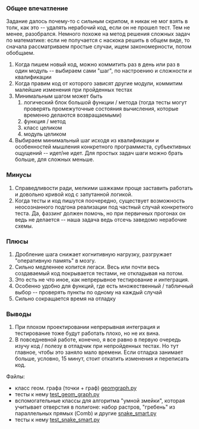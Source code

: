 ### Общее впечатление
Задание далось почему-то с сильным скрипом, я никак не мог взять в толк, как это -- удалять нерабочий код, если он не прошел тест. Тем не менее, разобрался.
Немного похоже на метод решения сложных задач по математике: если не получается с наскока решить в общем виде, то сначала рассматриваем простые случаи, ищем закономерности, потом обобщаем.

1. Когда пишем новый код, можно коммитить раз в день или раз в один модуль -- выбираем сами "шаг", по настроению и сложности и квалификации
2. Когда правим код от которого зависят другие модули, коммитим малейшие изменения при пройденных тестах
3. Минимальным шагом может быть
	1. логический блок большой функции / метода (тогда тесты могут проверять промежуточные состояния вычисления, которые временно делаются возвращаемыми)
	2. функция / метод
	3. класс целиком
	4. модуль целиком
4. Выбираем минимальный шаг исходя из квалификации и особенностей мышления конкретного программиста, субъективных ощущений -- идет/не идет. Для простых задач шаги можно брать больше, для сложных меньше.

### Минусы
1. Справедливости ради, мелкими шажками проще заставить работать и довольно кривой код с запутанной логикой.
2. Когда тесты и код пишутся поочередно, существует возможность неосознанного подгона реализации под частный случай конкретного теста. Да, фаззинг должен помочь, но при первичных прогонах он ведь не делается -- наша задача ведь отсечь заведомо нерабочие схемы. 
### Плюсы
1. Дробление шага снижает когнитивную нагрузку, разгружает "оперативную память" в мозгу.
2. Сильно медленнее копится легаси. Весь или почти весь создаваемый код покрывается тестами, не откладывая на потом.
3. Это есть не что иное, как непрерывное тестирование и интеграция.
4. Особенно удобно для функций, где есть множественный / табличный выбор -- проверять пункты по одному на каждый случай
5. Сильно сокращается время на отладку
### Выводы
1. При плохом проектировании непрерывная интеграция и тестирование тоже будут работать плохо, но не их вина.
2. В повседневной работе, конечно, я все равно в первую очередь изучу код / полезу в отладчик при непройденных тестах. Но тут главное, чтобы это заняло мало времени. Если отладка занимает больше, условно, 15 минут, стоит откатить изменения и переписать код.

Файлы: 
- класс геом. графа (точки + граф) [geomgraph.py](geomgraph)
- тесты к нему [test_geom_graph.py](test_geom_graph)
- вспомогательные классы для алгоритма "умной змейки", которая учитывает отверстия в полигоне: набор растров, "гребень" из параллельных прямых (Comb) и другие [snake_smart.py](snake_smart.py)
- тесты к нему [test_snake_smart.py](test_snake_smart.py) 
